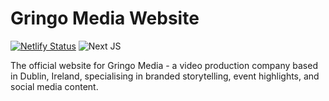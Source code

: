 # Gringo Media Website

[![Netlify Status](https://api.netlify.com/api/v1/badges/2fdb4181-2dd4-439c-967e-92e626b33076/deploy-status)](https://app.netlify.com/projects/gringomedia/deploys) ![Next JS](https://img.shields.io/badge/Next-black?style=for-the-badge&logo=next.js&logoColor=white)

The official website for Gringo Media - a video production company based in Dublin, Ireland, specialising in branded storytelling, event highlights, and social media content.
